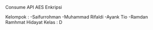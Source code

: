 Consume API AES Enkripsi

Kelompok :
-Saifurrohman
-Muhammad Rifaldi
-Ayank Tio
-Ramdan Ramhmat Hidayat
Kelas : D
